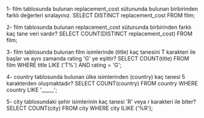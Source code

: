 1- film tablosunda bulunan replacement_cost sütununda bulunan birbirinden farklı değerleri sıralayınız.
SELECT DISTINCT replacement_cost FROM film;

2- film tablosunda bulunan replacement_cost sütununda birbirinden farklı kaç tane veri vardır?
SELECT COUNT(DISTINCT replacement_cost) FROM film;

3- film tablosunda bulunan film isimlerinde (title) kaç tanesini T karakteri ile başlar ve aynı zamanda rating 'G' ye eşittir?
SELECT COUNT(title) FROM film
WHERE title LIKE ('T%') AND rating = 'G';

4- country tablosunda bulunan ülke isimlerinden (country) kaç tanesi 5 karakterden oluşmaktadır?
SELECT COUNT(country) FROM country
WHERE country LIKE '_____';

5- city tablosundaki şehir isimlerinin kaç tanesi 'R' veya r karakteri ile biter?
SELECT COUNT(city) FROM city
WHERE city ILIKE ('%R');
